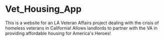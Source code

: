 # Vet_Housing_App
 This is a website for an LA Veteran Affairs project dealing with the crisis of homeless veterans in California! Allows landlords to partner with the VA in providing affordable housing for America's Heroes!
